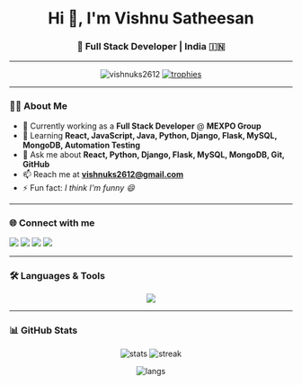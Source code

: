 <!-- Header -->
<h1 align="center">Hi 👋, I'm Vishnu Satheesan</h1>
<h3 align="center">🚀 Full Stack Developer | India 🇮🇳</h3>

---

<!-- Badges & Profile Views -->
<p align="center">
  <img src="https://komarev.com/ghpvc/?username=vishnuks2612&label=Profile%20Views&color=0e75b6&style=flat" alt="vishnuks2612" />
  <a href="https://github.com/ryo-ma/github-profile-trophy">
    <img src="https://github-profile-trophy.vercel.app/?username=vishnuks2612&theme=tokyonight&no-frame=true&margin-w=5" alt="trophies"/>
  </a>
</p>

---

### 👨‍💻 About Me

- 🔭 Currently working as a **Full Stack Developer** @ **MEXPO Group**
- 🌱 Learning **React, JavaScript, Java, Python, Django, Flask, MySQL, MongoDB, Automation Testing**  
- 💬 Ask me about **React, Python, Django, Flask, MySQL, MongoDB, Git, GitHub**  
- 📫 Reach me at **vishnuks2612@gmail.com**  
- ⚡ Fun fact: *I think I'm funny 😄*  

---

### 🌐 Connect with me  
<p align="left">
  <a href="https://linkedin.com/in/vishnu-satheesan-87356b211" target="blank"><img src="https://img.shields.io/badge/LinkedIn-0A66C2?style=for-the-badge&logo=linkedin&logoColor=white"/></a>
  <a href="https://stackoverflow.com/users/26611198" target="blank"><img src="https://img.shields.io/badge/StackOverflow-F58025?style=for-the-badge&logo=stackoverflow&logoColor=white"/></a>
  <a href="https://instagram.com/im_v.shnu" target="blank"><img src="https://img.shields.io/badge/Instagram-E4405F?style=for-the-badge&logo=instagram&logoColor=white"/></a>
  <a href="https://www.hackerrank.com/vishnuks2612" target="blank"><img src="https://img.shields.io/badge/HackerRank-2EC866?style=for-the-badge&logo=hackerrank&logoColor=white"/></a>
</p>

---

### 🛠️ Languages & Tools
<p align="center">
  <img src="https://skillicons.dev/icons?i=react,redux,js,ts,html,css,bootstrap,tailwind,java,python,flask,django,mysql,postgres,mongodb,sqlite,linux,git,github,aws,selenium,postman,figma,androidstudio,ps" />
</p>

---

### 📊 GitHub Stats
<p align="center">
  <img src="https://github-readme-stats.vercel.app/api?username=vishnuks2612&show_icons=true&theme=radical" alt="stats"/>
  <img src="https://github-readme-streak-stats.herokuapp.com?user=vishnuks2612&theme=radical" alt="streak"/>
</p>

<p align="center">
  <img src="https://github-readme-stats.vercel.app/api/top-langs?username=vishnuks2612&show_icons=true&locale=en&layout=compact&theme=radical" alt="langs"/>
</p>
